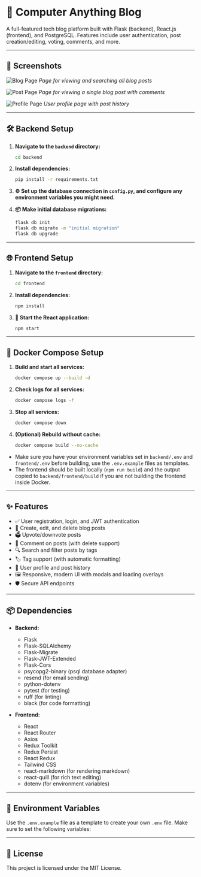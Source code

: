 # 📝 Computer Anything Blog

A full-featured tech blog platform built with Flask (backend), React.js (frontend), and PostgreSQL.
Features include user authentication, post creation/editing, voting, comments, and more.

---

## 📸 Screenshots

![Blog Page](assets/Screenshot_Blog_Page.png)
*Page for viewing and searching all blog posts*

![Post Page](assets/Screenshot_Post_Page.png)
*Page for viewing a single blog post with comments*

![Profile Page](assets/Screenshot_Profile_Page.png)
*User profile page with post history*

---

## 🛠️ Backend Setup

1. **Navigate to the `backend` directory:**

    ```bash
    cd backend
    ```

2. **Install dependencies:**

    ```bash
    pip install -r requirements.txt
    ```

3. **⚙️ Set up the database connection in `config.py`, and configure any environment variables you might need.**

4. **📦 Make initial database migrations:**

    ```bash
    flask db init
    flask db migrate -m "initial migration"
    flask db upgrade
    ```

---

## 🌐 Frontend Setup

1. **Navigate to the `frontend` directory:**

    ```bash
    cd frontend
    ```

2. **Install dependencies:**

    ```bash
    npm install
    ```

3. **🚀 Start the React application:**

    ```bash
    npm start
    ```

---

## 🐳 Docker Compose Setup

1. **Build and start all services:**

    ```bash
    docker compose up --build -d
    ```

2. **Check logs for all services:**

    ```bash
    docker compose logs -f
    ```

3. **Stop all services:**

    ```bash
    docker compose down
    ```

4. **(Optional) Rebuild without cache:**

    ```bash
    docker compose build --no-cache
    ```

- Make sure you have your environment variables set in `backend/.env` and `frontend/.env` before building, use the `.env.example` files as templates.
- The frontend should be built locally (`npm run build`) and the output copied to `backend/frontend/build` if you are not building the frontend inside Docker.

---

## ✨ Features

- ✅ User registration, login, and JWT authentication
- 📝 Create, edit, and delete blog posts
- 🗳️ Upvote/downvote posts
- 💬 Comment on posts (with delete support)
- 🔍 Search and filter posts by tags
- 🏷️ Tag support (with automatic formatting)
- 👤 User profile and post history
- 🖼️ Responsive, modern UI with modals and loading overlays
- 🛡️ Secure API endpoints

---

## 📦 Dependencies

- **Backend:**
  - Flask
  - Flask-SQLAlchemy
  - Flask-Migrate
  - Flask-JWT-Extended
  - Flask-Cors
  - psycopg2-binary (psql database adapter)
  - resend (for email sending)
  - python-dotenv
  - pytest (for testing)
  - ruff (for linting)
  - black (for code formatting)

- **Frontend:**
  - React
  - React Router
  - Axios
  - Redux Toolkit
  - Redux Persist
  - React Redux
  - Tailwind CSS
  - react-markdown (for rendering markdown)
  - react-quill (for rich text editing)
  - dotenv (for environment variables)

---

## 🔧 Environment Variables

Use the `.env.example` file as a template to create your own `.env` file. Make sure to set the following variables:

---

## 📜 License

This project is licensed under the MIT License.
